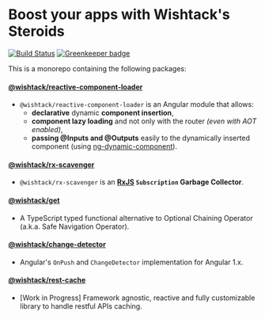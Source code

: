 # Boost your apps with Wishtack's Steroids

[![Build Status](https://travis-ci.org/wishtack/wishtack-steroids.svg?branch=master)](https://travis-ci.org/wishtack/wishtack-steroids)
[![Greenkeeper badge](https://badges.greenkeeper.io/wishtack/wishtack-steroids.svg)](https://greenkeeper.io/)

This is a monorepo containing the following packages:

#### [@wishtack/reactive-component-loader](/packages/reactive-component-loader)
- `@wishtack/reactive-component-loader` is an Angular module that allows:
    - **declarative** dynamic **component insertion**,
    - **component lazy loading** and not only with the router *(even with AOT enabled)*,
    - **passing @Inputs and @Outputs** easily to the dynamically inserted component (using [ng-dynamic-component](https://github.com/gund/ng-dynamic-component)).

#### [@wishtack/rx-scavenger](/packages/rx-scavenger)
- `@wishtack/rx-scavenger` is an **[RxJS](https://github.com/Reactive-Extensions/RxJS) `Subscription` Garbage Collector**.

#### [@wishtack/get](/packages/get)
- A TypeScript typed functional alternative to Optional Chaining Operator (a.k.a. Safe Navigation Operator).

#### [@wishtack/change-detector](/packages/change-detector)
- Angular's `OnPush` and `ChangeDetector` implementation for Angular 1.x. 

#### [@wishtack/rest-cache](/packages/rest-cache)
- [Work in Progress] Framework agnostic, reactive and fully customizable library to handle restful APIs caching.

